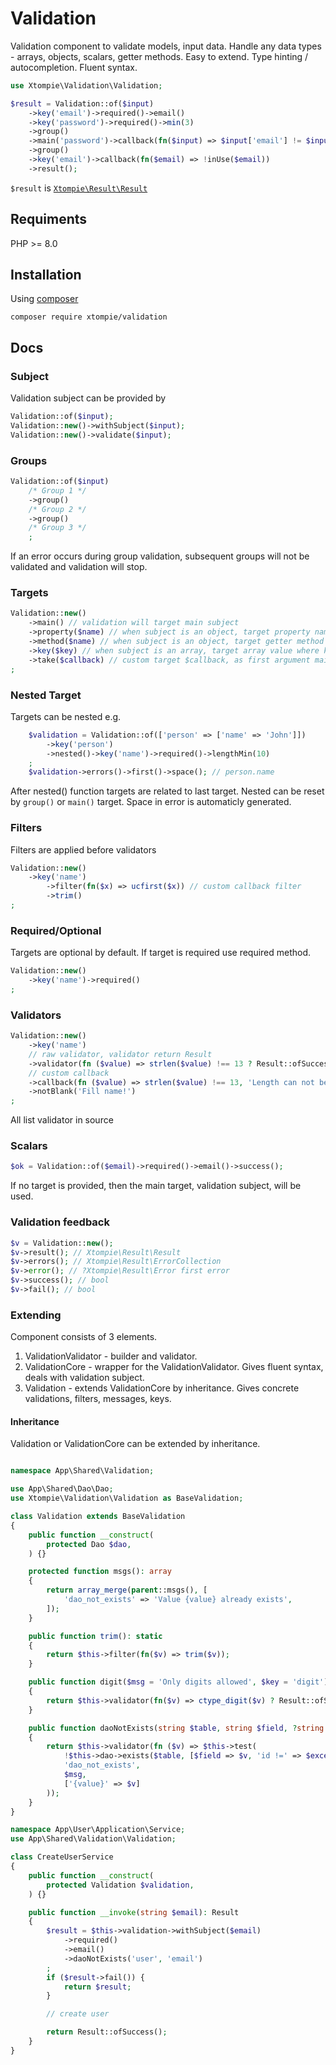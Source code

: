# Validation

Validation component to validate models, input data.
Handle any data types - arrays, objects, scalars, getter methods.
Easy to extend.
Type hinting / autocompletion.
Fluent syntax.

```php
use Xtompie\Validation\Validation;

$result = Validation::of($input)
    ->key('email')->required()->email()
    ->key('password')->required()->min(3)
    ->group()
    ->main('password')->callback(fn($input) => $input['email'] != $input['password'])
    ->group()
    ->key('email')->callback(fn($email) => !inUse($email))
    ->result();
```

`$result` is [`Xtompie\Result\Result`](https://github.com/xtompie/result)

## Requiments

PHP >= 8.0

## Installation

Using [composer](https://getcomposer.org/)

```
composer require xtompie/validation
```

## Docs

### Subject

Validation subject can be provided by

```php
Validation::of($input);
Validation::new()->withSubject($input);
Validation::new()->validate($input);
```

### Groups

```php
Validation::of($input)
    /* Group 1 */
    ->group()
    /* Group 2 */
    ->group()
    /* Group 3 */
    ;
```

If an error occurs during group validation, subsequent groups will not be validated and validation will stop.

### Targets

```php
Validation::new()
    ->main() // validation will target main subject
    ->property($name) // when subject is an object, target property named $name
    ->method($name) // when subject is an object, target getter method named $name
    ->key($key) // when subject is an array, target array value where key is $key
    ->take($callback) // custom target $callback, as first argument main subject will be given
;
```

### Nested Target

Targets can be nested e.g.

```php
    $validation = Validation::of(['person' => ['name' => 'John']])
        ->key('person')
        ->nested()->key('name')->required()->lengthMin(10)
    ;
    $validation->errors()->first()->space(); // person.name
```

After nested() function targets are related to last target.
Nested can be reset by `group()` or `main()` target.
Space in error is automaticly generated.


### Filters

Filters are applied before validators

```php
Validation::new()
    ->key('name')
        ->filter(fn($x) => ucfirst($x)) // custom callback filter
        ->trim()
;
```

### Required/Optional

Targets are optional by default. If target is required use required method.

```php
Validation::new()
    ->key('name')->required()
;
```

### Validators

```php
Validation::new()
    ->key('name')
    // raw validator, validator return Result
    ->validator(fn ($value) => strlen($value) !== 13 ? Result::ofSuccess() : Result::ofErrorMsg('Length can not be 13'))
    // custom callback
    ->callback(fn ($value) => strlen($value) !== 13, 'Length can not be 13')
    ->notBlank('Fill name!')
;
```

All list validator in source

### Scalars

```php
$ok = Validation::of($email)->required()->email()->success();
```

If no target is provided, then the main target, validation subject, will be used.

### Validation feedback

```php
$v = Validation::new();
$v->result(); // Xtompie\Result\Result
$v->errors(); // Xtompie\Result\ErrorCollection
$v->error(); // ?Xtompie\Result\Error first error
$v->success(); // bool
$v->fail(); // bool
```

### Extending

Component consists of 3 elements.

1. ValidationValidator - builder and validator.
2. ValidationCore - wrapper for the ValidationValidator. Gives fluent syntax, deals with validation subject.
3. Validation - extends ValidationCore by inheritance. Gives concrete validations, filters, messages, keys.

#### Inheritance

Validation or ValidationCore can be extended by inheritance.

```php

namespace App\Shared\Validation;

use App\Shared\Dao\Dao;
use Xtompie\Validation\Validation as BaseValidation;

class Validation extends BaseValidation
{
    public function __construct(
        protected Dao $dao,
    ) {}

    protected function msgs(): array
    {
        return array_merge(parent::msgs(), [
            'dao_not_exists' => 'Value {value} already exists',
        ]);
    }

    public function trim(): static
    {
        return $this->filter(fn($v) => trim($v));
    }

    public function digit($msg = 'Only digits allowed', $key = 'digit'): static
    {
        return $this->validator(fn($v) => ctype_digit($v) ? Result::ofSucces() : Result::ofErrorMsg($msg, $key));
    }

    public function daoNotExists(string $table, string $field, ?string $exceptId = null, ?string $msg = null)
    {
        return $this->validator(fn ($v) => $this->test(
            !$this->dao->exists($table, [$field => $v, 'id !=' => $exceptId]),
            'dao_not_exists',
            $msg,
            ['{value}' => $v]
        ));
    }
}

namespace App\User\Application\Service;
use App\Shared\Validation\Validation;

class CreateUserService
{
    public function __construct(
        protected Validation $validation,
    ) {}

    public function __invoke(string $email): Result
    {
        $result = $this->validation->withSubject($email)
            ->required()
            ->email()
            ->daoNotExists('user', 'email')
        ;
        if ($result->fail()) {
            return $result;
        }

        // create user

        return Result::ofSuccess();
    }
}

```
